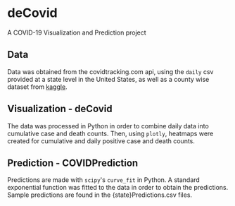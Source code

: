 # deCovid 
A COVID-19 Visualization and Prediction project

## Data
Data was obtained from the covidtracking.com api, using the ```daily``` csv provided at a state level in the United States, as well as a county wise dataset from [kaggle](https://www.kaggle.com/imdevskp/corona-virus-report?select=usa_county_wise.csv).

## Visualization - deCovid

The data was processed in Python in order to combine daily data into cumulative case and death counts. Then, using ```plotly```, heatmaps were created for cumulative and daily positive case and death counts.

## Prediction - COVIDPrediction

Predictions are made with ```scipy```'s ```curve_fit``` in Python. A standard exponential function was fitted to the data in order to obtain the predictions. Sample predictions are found in the {state}Predictions.csv files.
